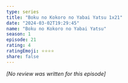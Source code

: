 ```yaml
---
type: series
title: "Boku no Kokoro no Yabai Yatsu 1x21"
date: "2024-03-02T19:29:45"
name: "Boku no Kokoro no Yabai Yatsu"
season: 1
episode: 21
rating: 4
ratingEmoji: ⭐️⭐️⭐️⭐️
share: false
---
```


_[No review was written for this episode]_

